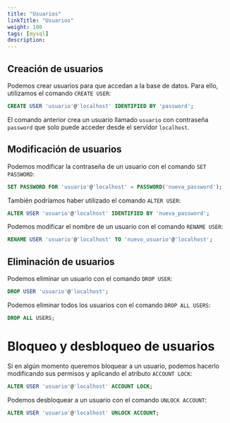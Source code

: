 ```yaml
---
title: "Usuarios"
linkTitle: "Usuarios"
weight: 100 
tags: [mysql]
description:  
---
```



## Creación de usuarios

Podemos crear usuarios para que accedan a la base de datos. Para ello, utilizamos el comando `CREATE USER`:

```sql
CREATE USER 'usuario'@'localhost' IDENTIFIED BY 'password';
```

El comando anterior crea un usuario llamado `usuario` con contraseña `password` que solo puede acceder desde el servidor `localhost`.


## Modificación de usuarios
Podemos modificar la contraseña de un usuario con el comando `SET PASSWORD`:
```sql
SET PASSWORD FOR 'usuario'@'localhost' = PASSWORD('nueva_password');
```

También podríamos haber utilizado el comando `ALTER USER`:
```sql
ALTER USER 'usuario'@'localhost' IDENTIFIED BY 'nueva_password';
```

Podemos modificar el nombre de un usuario con el comando `RENAME USER`:
```sql
RENAME USER 'usuario'@'localhost' TO 'nuevo_usuario'@'localhost';
```


## Eliminación de usuarios
Podemos eliminar un usuario con el comando `DROP USER`:
```sql
DROP USER 'usuario'@'localhost';
```

Podemos eliminar todos los usuarios con el comando `DROP ALL USERS`:
```sql
DROP ALL USERS;
```


# Bloqueo y desbloqueo de usuarios
Si en algún momento queremos bloquear a un usuario, podemos hacerlo modificando sus permisos y aplicando el atributo `ACCOUNT LOCK`:
```sql
ALTER USER 'usuario'@'localhost' ACCOUNT LOCK;
```

Podemos desbloquear a un usuario con el comando `UNLOCK ACCOUNT`:
```sql
ALTER USER 'usuario'@'localhost' UNLOCK ACCOUNT;
```
